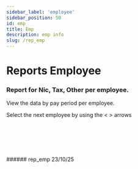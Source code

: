 ```yaml
---
sidebar_label: 'employee'
sidebar_position: 50
id: emp
title: Emp
description: emp info
slug: /rep_emp
---
```


# Reports Employee

### Report for Nic, Tax, Other per employee.

View the data by pay period per employee.  

Select the next employee by using the < > arrows

<br/>
<br/>
<br/>
<br/>
<br/>
###### rep_emp 23/10/25